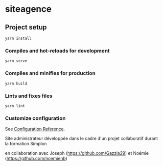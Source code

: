 # siteagence

## Project setup
```
yarn install
```

### Compiles and hot-reloads for development
```
yarn serve
```

### Compiles and minifies for production
```
yarn build
```

### Lints and fixes files
```
yarn lint
```

### Customize configuration
See [Configuration Reference](https://cli.vuejs.org/config/).


Site administrateur développée dans le cadre d'un projet collaboratif durant la formation Simplon

en collaboration avec Joseph (https://github.com/Gazzia29) et Noémie (https://github.com/noemienb)
